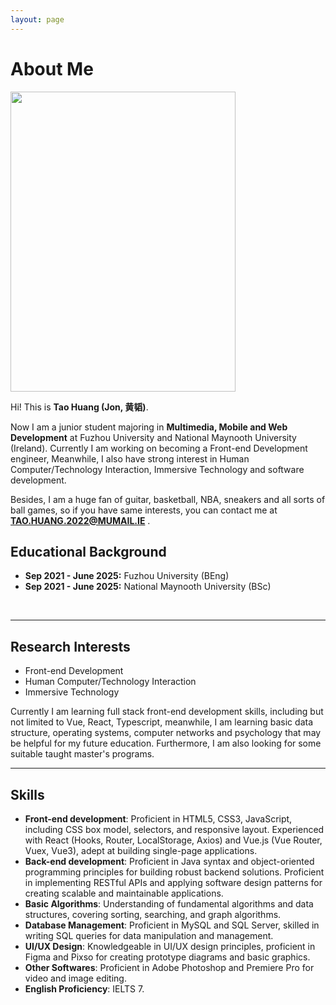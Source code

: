 ```yaml
---
layout: page
---
```


# About Me

<img src="https://Deboo08.github.io/证件照.jpg" class="floatpic" width="360" height="480">

Hi! This is **Tao Huang (Jon, 黄韬)**.

Now I am a junior student majoring in **Multimedia, Mobile and Web Development** at Fuzhou University and National Maynooth University (Ireland). Currently I am working on becoming a Front-end Development engineer, Meanwhile, I also have strong interest in Human Computer/Technology Interaction, Immersive Technology and software development. 

Besides, I am a huge fan of guitar, basketball, NBA, sneakers and all sorts of ball games, so if you have same interests, you can contact me at **TAO.HUANG.2022@MUMAIL.IE** .


## Educational Background

- **Sep 2021 - June 2025:** Fuzhou University (BEng)
- **Sep 2021 - June 2025:** National Maynooth University (BSc)
<br>

---

## Research Interests

- Front-end Development
- Human Computer/Technology Interaction
- Immersive Technology

Currently I am learning full stack front-end development skills, including but not limited to Vue, React, Typescript, meanwhile, I am learning basic data structure, operating systems, computer networks and psychology that may be helpful for my future education. Furthermore, I am also looking for some suitable taught master's programs.
<br>

---

## Skills
- **Front-end development**: Proficient in HTML5, CSS3, JavaScript, including CSS box model, selectors, and responsive layout. Experienced with React (Hooks, Router, LocalStorage, Axios) and Vue.js (Vue Router, Vuex, Vue3), adept at building single-page applications.
- **Back-end development**: Proficient in Java syntax and object-oriented programming principles for building robust backend solutions. Proficient in implementing RESTful APIs and applying software design patterns for creating scalable and maintainable applications.
- **Basic Algorithms**: Understanding of fundamental algorithms and data structures, covering sorting, searching, and graph algorithms.
- **Database Management**: Proficient in MySQL and SQL Server, skilled in writing SQL queries for data manipulation and management.
- **UI/UX Design**: Knowledgeable in UI/UX design principles, proficient in Figma and Pixso for creating prototype diagrams and basic graphics.
- **Other Softwares**: Proficient in Adobe Photoshop and Premiere Pro for video and image editing.
- **English Proficiency**: IELTS 7.